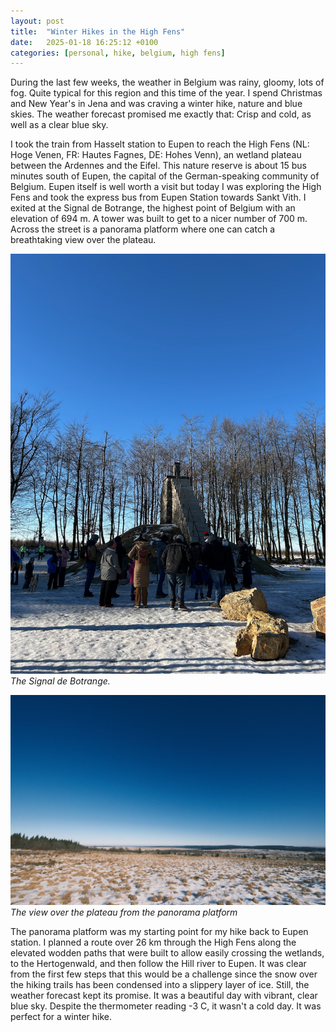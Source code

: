 ```yaml
---
layout: post
title:  "Winter Hikes in the High Fens"
date:   2025-01-18 16:25:12 +0100
categories: [personal, hike, belgium, high fens]
---
```


During the last few weeks, the weather in Belgium was rainy, gloomy, lots of fog. Quite typical for this region and this time of the year. I spend Christmas and New Year's in Jena and was craving a winter hike, nature and blue skies. The weather forecast promised me exactly that: Crisp and cold, as well as a clear blue sky.

I took the train from Hasselt station to Eupen to reach the High Fens (NL: Hoge Venen, FR: Hautes Fagnes, DE: Hohes Venn), an wetland plateau between the Ardennes and the Eifel. This nature reserve is about 15 bus minutes south of Eupen, the capital of the German-speaking community of Belgium. Eupen itself is well worth a visit but today I was exploring the High Fens and took the express bus from Eupen Station towards Sankt Vith. I exited at the Signal de Botrange, the highest point of Belgium with an elevation of 694 m. A tower was built to get to a nicer number of 700 m. Across the street is a panorama platform where one can catch a breathtaking view over the plateau.

![The Signal de Botrange](../_assets/2025-01-18-Winter-Hike-in-High-Fens/IMG_4423.jpeg)
*The Signal de Botrange.*

![The view from the panorama platform](../_assets/2025-01-18-Winter-Hike-in-High-Fens/DSCF1524.jpeg)
*The view over the plateau from the panorama platform*

The panorama platform was my starting point for my hike back to Eupen station. I planned a route over 26 km through  the High Fens along the elevated wodden paths that were built to allow easily crossing the wetlands, to the Hertogenwald, and then follow the Hill river to Eupen. It was clear from the first few steps that this would be a challenge since the snow over the hiking trails has been condensed into a slippery layer of ice. Still, the weather forecast kept its promise. It was a beautiful day with vibrant, clear blue sky. Despite the thermometer reading -3 C, it wasn't a cold day. It was perfect for a winter hike. 

